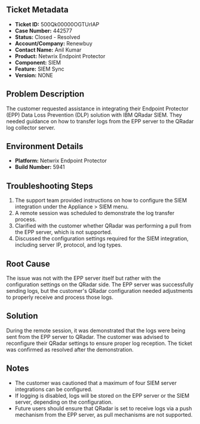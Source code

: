 ## Ticket Metadata
- **Ticket ID:** 500Qk00000OGTUrIAP
- **Case Number:** 442577
- **Status:** Closed - Resolved
- **Account/Company:** Renewbuy
- **Contact Name:** Anil Kumar
- **Product:** Netwrix Endpoint Protector
- **Component:** SIEM
- **Feature:** SIEM Sync
- **Version:** NONE

## Problem Description
The customer requested assistance in integrating their Endpoint Protector (EPP) Data Loss Prevention (DLP) solution with IBM QRadar SIEM. They needed guidance on how to transfer logs from the EPP server to the QRadar log collector server.

## Environment Details
- **Platform:** Netwrix Endpoint Protector
- **Build Number:** 5941

## Troubleshooting Steps
1. The support team provided instructions on how to configure the SIEM integration under the Appliance > SIEM menu.
2. A remote session was scheduled to demonstrate the log transfer process.
3. Clarified with the customer whether QRadar was performing a pull from the EPP server, which is not supported.
4. Discussed the configuration settings required for the SIEM integration, including server IP, protocol, and log types.

## Root Cause
The issue was not with the EPP server itself but rather with the configuration settings on the QRadar side. The EPP server was successfully sending logs, but the customer's QRadar configuration needed adjustments to properly receive and process those logs.

## Solution
During the remote session, it was demonstrated that the logs were being sent from the EPP server to QRadar. The customer was advised to reconfigure their QRadar settings to ensure proper log reception. The ticket was confirmed as resolved after the demonstration.

## Notes
- The customer was cautioned that a maximum of four SIEM server integrations can be configured.
- If logging is disabled, logs will be stored on the EPP server or the SIEM server, depending on the configuration.
- Future users should ensure that QRadar is set to receive logs via a push mechanism from the EPP server, as pull mechanisms are not supported.